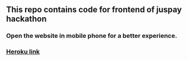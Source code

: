 ## This repo contains code for frontend of juspay hackathon

### Open the website in mobile phone for a better experience.
### [Heroku link](https://subconn-ui.herokuapp.com/)